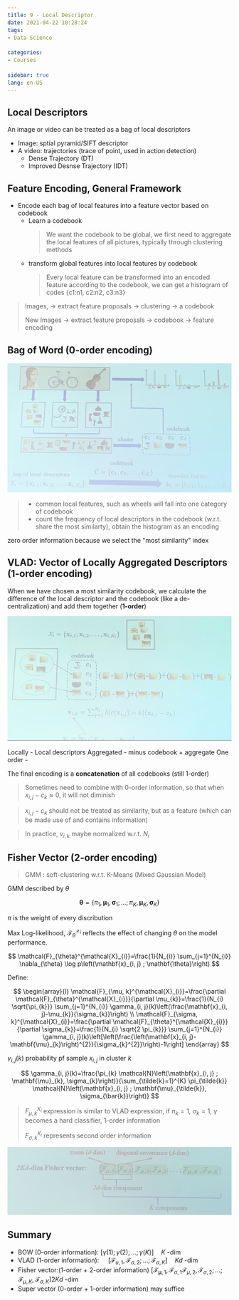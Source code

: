 ```yaml
---
title: 9 - Local Descriptor
date: 2021-04-22 10:28:24
tags: 
- Data Science

categories: 
- Courses

sidebar: true
lang: en-US
---
```



<!-- more -->



## Local Descriptors

An image or video can be treated as a bag of local descriptors
- Image: sptial pyramid/SIFT descriptor
- A video: trajectories (trace of point, used in action detection)
  - Dense Trajectory (DT)
  - Improved Desnse Trajectory (IDT)

## Feature Encoding, General Framework

- Encode each bag of local features into a feature vector based on codebook
  - Learn a codebook
    > We want the codebook to be global, we first need to aggregate the local features of all pictures, typically through clustering methods
  - transform global features into local features by codebook
    > Every local feature can be transformed into an encoded feature according to the codebook, we can get a histogram of codes {c1:n1, c2:n2, c3:n3}

> Images, -> extract feature proposals -> clustering -> a codebook
> 
> New Images -> extract feature proposals -> codebook -> feature encoding


## Bag of Word (0-order encoding)

![](./img/04-22-11-03-52.png)

> - common local features, such as wheels will fall into one category of codebook
> - count the frequency of local descriptors in the codebook (w.r.t. share the most similarty), obtain the histogram as an encoding

zero order information because we select the "most similarity" index


## VLAD: Vector of Locally Aggregated Descriptors (1-order encoding)

When we have chosen a most similarity codebook, we calculate the difference of the local descriptor and the codebook (like a de-centralization) and add them together (**1-order**)

![](./img/04-22-11-13-41.png)

Locally - Local descriptors
Aggregated - minus codebook + aggregate
One order -

The final encoding is a **concatenation** of all codebooks (still 1-order)

> Sometimes need to combine with 0-order information, so that when $x_{i,j} - c_k \approx 0$, it will not diminish

> $x_{i,j}-c_k$ should not be treated as similarity, but as a feature (which can be made use of and contains information)

> In practice, $v_{i,k}$ maybe normalized w.r.t. $N_i$



## Fisher Vector (2-order encoding)

> GMM : soft-clustering w.r.t. K-Means (Mixed Gaussian Model)


GMM described by $\theta$

$$
\mathbf{\theta}=\left\{\pi_{1}, \mathbf{\mu}_{1}, \mathbf{\sigma}_{1} ; \ldots ; \pi_{K}, \mathbf{\mu}_{K}, \mathbf{\sigma}_{K}\right\}
$$

$\pi$ is the weight of every discribution


Max Log-likelihood, $\mathcal{F}_{\theta}^{\mathcal{X}_{i}}$ reflects the effect of changing $\theta$ on the model performance.

$$
\mathcal{F}_{\theta}^{\mathcal{X}_{i}}=\frac{1}{N_{i}} \sum_{j=1}^{N_{i}} \nabla_{\theta} \log p\left(\mathbf{x}_{i, j} ; \mathbf{\theta}\right)
$$

Define:

$$
\begin{array}{l}
\mathcal{F}_{\mu, k}^{\mathcal{X}_{i}}=\frac{\partial \mathcal{F}_{\theta}^{\mathcal{X}_{i}}}{\partial \mu_{k}}=\frac{1}{N_{i} \sqrt{\pi_{k}}} \sum_{j=1}^{N_{i}} \gamma_{i, j}(k)\left(\frac{\mathbf{x}_{i, j}-\mu_{k}}{\sigma_{k}}\right) \\
\mathcal{F}_{\sigma, k}^{\mathcal{X}_{i}}=\frac{\partial \mathcal{F}_{\theta}^{\mathcal{X}_{i}}}{\partial \sigma_{k}}=\frac{1}{N_{i} \sqrt{2 \pi_{k}}} \sum_{j=1}^{N_{i}} \gamma_{i, j}(k)\left[\left(\frac{\left(\mathbf{x}_{i, j}-\mathbf{\mu}_{k}\right)^{2}}{\sigma_{k}^{2}}\right)-1\right]
\end{array}
$$


$\gamma_{i,j}(k)$ probability pf  sample $x_{i,j}$ in cluster $k$

$$
\gamma_{i, j}(k)=\frac{\pi_{k} \mathcal{N}\left(\mathbf{x}_{i, j} ; \mathbf{\mu}_{k}, \sigma_{k}\right)}{\sum_{\tilde{k}=1}^{K} \pi_{\tilde{k}} \mathcal{N}\left(\mathbf{x}_{i, j} ; \mathbf{\mu}_{\tilde{k}}, \sigma_{\bar{k}}\right)}
$$

> $F_{\mu,k}^{X_i}$ expression is similar to VLAD expression, if $\pi_k =1$, $\sigma_k =1$, $\gamma$ becomes a hard classifier, 1-order information
> 
> $F_{\sigma,k}^{X_i}$ represents second order information


![](./img/04-22-11-35-49.png)



## Summary

- BOW (0-order information): $[\gamma(1) ; \gamma(2) ; \ldots ; \gamma(K)] \quad K$ -dim
- VLAD (1-order information): $\quad\left[\mathcal{F}_{u, 1}, \mathcal{F}_{\sigma, 2} ; \ldots ; \mathcal{F}_{\sigma, K}\right] \quad K d$ -dim
- Fisher vector:(1-order + 2-order information) $\left[\mathcal{F}_{\boldsymbol{\mu}, 1}, \mathcal{F}_{\sigma, 1} \mathcal{F}_{\mu, 2}, \mathcal{F}_{\sigma, 2} ; \ldots ; \mathcal{F}_{\mu, K}, \mathcal{F}_{\sigma, K}\right] 2 K d$ -dim
- Super vector (0-order + 1-order information) may suffice
